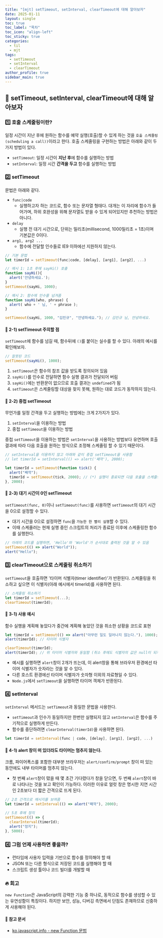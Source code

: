 ```yaml
---
title: "[mjt] setTimeout, setInterval, clearTimeout에 대해 알아보자"
date: 2025-01-11
layout: single
toc: true
toc_label: "목차"
toc_icon: "align-left"
toc_sticky: true
categories:
  - til
  - mjt
tags:
  - setTimeout
  - setInterval
  - clearTimeout
author_profile: true
sidebar_main: true
---
```


## :ledger: setTimeout, setInterval, clearTimeout에 대해 알아보자

### :one: 호출 스케줄링이란?

일정 시간이 지난 후에 원하는 함수를 예약 실행(호출)할 수 있게 하는 것을 `호출 스케줄링(scheduling a call))`이라고 한다. 호출 스케줄링을 구현하는 방법은 아래와 같이 두 가지 방법이 있다.

- `setTimeout`: 일정 시간이 **지난 후**에 함수를 실행하는 방법
- `setInterval`: 일정 시간 **간격을 두고** 함수를 실행하는 방법

### :two: setTimeout

문법은 아래와 같다.

- `func|code`
  - 실행하고자 하는 코드로, 함수 또는 문자열 형태다. 대개는 이 자리에 함수가 들어가며, 하위 호완성을 위해 문자열도 받을 수 있게 되어있지만 추천하는 방법은 아니다.
- `delay`
  - 실행 전 대기 시간으로, 단위는 밀리초(millisecond, 1000밀리초 = 1초)이며 기본값은 0이다.
- `arg1, arg2 ...`
  - 함수에 전달할 인수들로 IE9 이하에선 지원하지 않는다.

```javascript
// 기본 문법
let timerId = setTimeout(func|code, [delay], [arg1], [arg2], ...)

// 예시 1: 1초 후에 sayHi() 호출
function sayHi(){
  alert('안녕하세요.');
}
setTimeout(sayHi, 1000);

// 예시 2: 함수에 인수를 넘겨줌
function sayHi(who, phrase) {
  alert( who + ' 님, ' + phrase );
}

setTimeout(sayHi, 1000, "김민규", "안녕하세요."); // 김민규 님, 안녕하세요.
```

#### :pushpin: 2-1) setTimeout 주의할 점

`setTimeout`에 함수를 넘길 때, 함수뒤에 `()`를 붙이는 실수를 할 수 있다. 아래의 예시를 확인해보자.

```javascript
// 잘못된 코드
setTimeout(sayHi(), 1000);
```

1. `setTimeout`은 함수의 참조 값을 받도록 정의되어 있음
2. `sayHi()`를 인수로 전달하면 함수 실행 결과가 전달되어 버림
3. `sayHi()`에는 반환문이 없으므로 호출 결과는 `undefined`가 됨
4. `setTimeout`은 스케줄링할 대상을 찾지 못해, 원하는 대로 코드가 동작하지 않는다.

#### :pushpin: 2-2) 중첩 setTimeout

무언가를 일정 간격을 두고 실행하는 방법에는 크게 2가지가 있다.

1. `setInterval`을 이용하는 방법
2. 중첩 `setTimeout`을 이용하는 방법

중첩 `setTimeout`을 이용하는 방법은 `setInterval`을 사용하는 방법보다 유연하며 호출 결과에 따라 다음 호출을 원하는 방식으로 조정해 스케줄링 할 수 있기 때문이다.

```javascript
// setInterval을 이용하지 않고 아래와 같이 중첩 setTimeout을 사용함
// let timerId = setInterval(() => alert('째깍'), 2000);

let timerId = setTimeout(function tick() {
  alert("째깍");
  timerId = setTimeout(tick, 2000); // (*) 실행이 종료되면 다음 호출을 스케줄링한다.
}, 2000);
```

#### :pushpin: 2-3) 대기 시간이 0인 setTimeout

`setTimeout(func, 0)`이나 `setTimeout(func)`를 사용하면 `setTimeout`의 대기 시간을 0으로 설정할 수 있다.

- 대기 시간을 0으로 설정하면 `func`을 `가능한 한 빨리 실행`할 수 있다.
- 이때 스케줄러는 현재 실행 중인 스크립트의 처리가 종료된 이후에 스케줄링한 함수를 실행한다.

```javascript
// 아래의 코드를 실행하면, 'Hello'와 'World'가 순서대로 출력된 것을 알 수 있음
setTimeout(() => alert("World"));
alert("Hello");
```

### :three: clearTimeout으로 스케줄링 취소하기

`setTimeout`을 호출하면 '타이머 식별자(timer identifier)'가 반환된다. 스케줄링을 취소하고 싶으면 이 식별자(아래 예시에서 timerId)를 사용하면 된다.

```javascript
// 스케줄링 취소하기
let timerId = setTimeout(...);
clearTimeout(timerId);
```

#### :pushpin: 3-1) 사용 예시

함수 실행을 계획해 놓았다가 중간에 계획해 놓았던 것을 취소한 상황을 코드로 표현

```javascript
let timerId = setTimeout(() => alert("아무런 일도 일어나지 않는다."), 1000);
alert(timerId); // 타이머 식별자

clearTimeout(timerId);
alert(timerId); // 위 타이머 식별자와 동일함 (취소 후에도 식별자의 값은 null이 되지 않는다.)
```

- 예시를 실행하면 `alert`창이 2개가 뜨는데, 이 alert창을 통해 브라우저 환경에선 타이머 식별자가 숫자라는 것을 알 수 있다.
- 다른 호스트 환경에선 타이머 식별자가 숫자형 이외의 자료형일 수 있다.
- `Node.js`에서 `setTimeout`을 실행하면 타이머 객체가 반환된다.

### :four: setInterval

`setInterval` 메서드는 `setTimeout`과 동일한 문법을 사용한다.

- `setTimeout`과 인수가 동일하지만 한번만 실행되지 않고 `setInterval`은 함수를 주기적으로 실행하게 만든다.
- 함수를 중단하려면 `clearInterval(timerId)`을 사용하면 된다.

```javascript
let timerId = setInterval(func | code, [delay], [arg1], [arg2], ...)
```

#### :pushpin: 4-1) alert 창이 떠 있더라도 타이머는 멈추지 않는다.

크롬, 파이어폭스를 포함한 대부분 브라우저는 `alert/confirm/prompt` 창이 떠 있는 동안에도 내부 타이머를 멈추지 않는다.

- 첫 번째 `alert`창이 떴을 때 몇 초간 기다렸다가 창을 닫으면, 두 번째 `alert`창이 바로 나타나는 것을 보고 확인이 가능하다. 이러한 이유로 얼럿 창은 명시한 지연 시간인 2초보다 더 짧은 간격으로 뜨게 된다.

```javascript
// 2초 간격으로 메시지를 보여줌
let timerId = setInterval(() => alert("째깍"), 2000);

// 5초 후에 정지
setTimeout(() => {
  clearInterval(timerId);
  alert("정지");
}, 5000);
```

### :four: 그럼 언제 사용하면 좋을까?

- 런타임에 사용자 입력을 기반으로 함수를 정의해야 할 때
- JSON 또는 다른 형식으로 저장된 코드를 실행해야 할 때
- 스크립트 생성 툴이나 코드 빌더를 개발할 때

### :fire: 회고

`new Function`은 JavaScript의 강력한 기능 중 하나로, 동적으로 함수를 생성할 수 있는 유연성함이 특징이다. 하지만 보안, 성능, 디버깅 측면에서 단점도 존재하므로 신중하게 사용해야 된다.

#### :pushpin: 참고 문서

- [ko.javascript.info - new Function 문법](https://ko.javascript.info/new-function)
